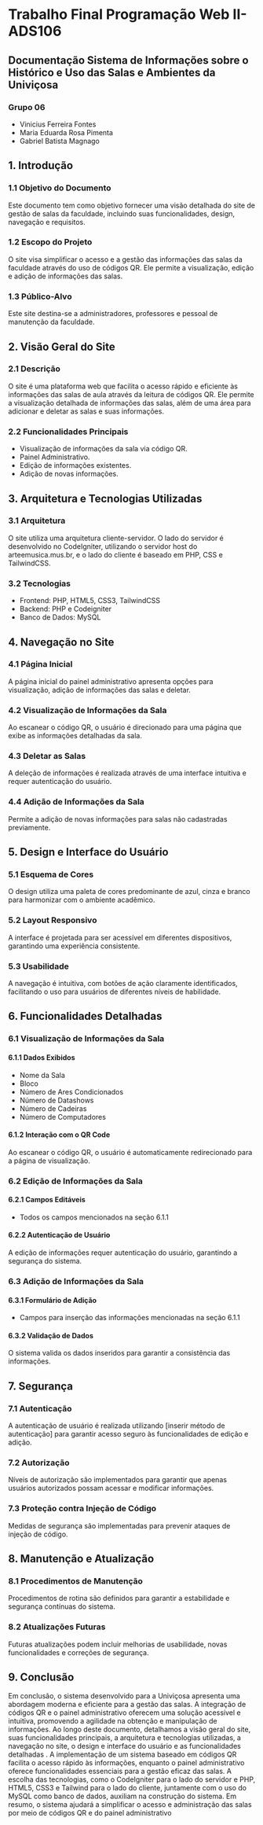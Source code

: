 # Trabalho Final Programação Web II-ADS106

## Documentação Sistema de Informações sobre o Histórico e Uso das Salas e Ambientes da Univiçosa

### Grupo 06
- Vinicius Ferreira Fontes
- Maria Eduarda Rosa Pimenta
- Gabriel Batista Magnago

## 1. Introdução

### 1.1 Objetivo do Documento
Este documento tem como objetivo fornecer uma visão detalhada do site de gestão de salas da faculdade, incluindo suas funcionalidades, design, navegação e requisitos.

### 1.2 Escopo do Projeto
O site visa simplificar o acesso e a gestão das informações das salas da faculdade através do uso de códigos QR. Ele permite a visualização, edição e adição de informações das salas.

### 1.3 Público-Alvo
Este site destina-se a administradores, professores e pessoal de manutenção da faculdade.

## 2. Visão Geral do Site

### 2.1 Descrição
O site é uma plataforma web que facilita o acesso rápido e eficiente às informações das salas de aula através da leitura de códigos QR. Ele permite a visualização detalhada de informações das salas, além de uma área para adicionar e deletar as salas e suas informações.

### 2.2 Funcionalidades Principais
- Visualização de informações da sala via código QR.
- Painel Administrativo.
- Edição de informações existentes.
- Adição de novas informações.

## 3. Arquitetura e Tecnologias Utilizadas

### 3.1 Arquitetura
O site utiliza uma arquitetura cliente-servidor. O lado do servidor é desenvolvido no CodeIgniter, utilizando o servidor host do arteemusica.mus.br, e o lado do cliente é baseado em PHP, CSS e TailwindCSS.

### 3.2 Tecnologias
- Frontend: PHP, HTML5, CSS3, TailwindCSS
- Backend: PHP e Codeigniter
- Banco de Dados: MySQL

## 4. Navegação no Site

### 4.1 Página Inicial
A página inicial do painel administrativo apresenta opções para visualização, adição de informações das salas e deletar.

### 4.2 Visualização de Informações da Sala
Ao escanear o código QR, o usuário é direcionado para uma página que exibe as informações detalhadas da sala.

### 4.3 Deletar as Salas
A deleção de informações é realizada através de uma interface intuitiva e requer autenticação do usuário.

### 4.4 Adição de Informações da Sala
Permite a adição de novas informações para salas não cadastradas previamente.

## 5. Design e Interface do Usuário

### 5.1 Esquema de Cores
O design utiliza uma paleta de cores predominante de azul, cinza e branco para harmonizar com o ambiente acadêmico.

### 5.2 Layout Responsivo
A interface é projetada para ser acessível em diferentes dispositivos, garantindo uma experiência consistente.

### 5.3 Usabilidade
A navegação é intuitiva, com botões de ação claramente identificados, facilitando o uso para usuários de diferentes níveis de habilidade.

## 6. Funcionalidades Detalhadas

### 6.1 Visualização de Informações da Sala

#### 6.1.1 Dados Exibidos
- Nome da Sala
- Bloco
- Número de Ares Condicionados
- Número de Datashows
- Número de Cadeiras
- Número de Computadores

#### 6.1.2 Interação com o QR Code
Ao escanear o código QR, o usuário é automaticamente redirecionado para a página de visualização.

### 6.2 Edição de Informações da Sala

#### 6.2.1 Campos Editáveis
- Todos os campos mencionados na seção 6.1.1

#### 6.2.2 Autenticação de Usuário
A edição de informações requer autenticação do usuário, garantindo a segurança do sistema.

### 6.3 Adição de Informações da Sala

#### 6.3.1 Formulário de Adição
- Campos para inserção das informações mencionadas na seção 6.1.1

#### 6.3.2 Validação de Dados
O sistema valida os dados inseridos para garantir a consistência das informações.

## 7. Segurança

### 7.1 Autenticação
A autenticação de usuário é realizada utilizando [inserir método de autenticação] para garantir acesso seguro às funcionalidades de edição e adição.

### 7.2 Autorização
Níveis de autorização são implementados para garantir que apenas usuários autorizados possam acessar e modificar informações.

### 7.3 Proteção contra Injeção de Código
Medidas de segurança são implementadas para prevenir ataques de injeção de código.

## 8. Manutenção e Atualização

### 8.1 Procedimentos de Manutenção
Procedimentos de rotina são definidos para garantir a estabilidade e segurança contínuas do sistema.

### 8.2 Atualizações Futuras
Futuras atualizações podem incluir melhorias de usabilidade, novas funcionalidades e correções de segurança.

## 9. Conclusão
Em conclusão, o sistema desenvolvido para a Univiçosa apresenta uma abordagem
moderna e eficiente para a gestão das salas. A integração de códigos QR e o painel
administrativo oferecem uma solução acessível e intuitiva, promovendo a agilidade
na obtenção e manipulação de informações.
Ao longo deste documento, detalhamos a visão geral do site, suas funcionalidades
principais, a arquitetura e tecnologias utilizadas, a navegação no site, o design e
interface do usuário e as funcionalidades detalhadas . A implementação de um
sistema baseado em códigos QR facilita o acesso rápido às informações, enquanto
o painel administrativo oferece funcionalidades essenciais para a gestão eficaz das
salas.
A escolha das tecnologias, como o CodeIgniter para o lado do servidor e PHP,
HTML5, CSS3 e Tailwind para o lado do cliente, juntamente com o uso do MySQL
como banco de dados, auxiliam na construção do sistema.
Em resumo, o sistema ajudará a simplificar o acesso e administração das salas por
meio de códigos QR e do painel administrativo
